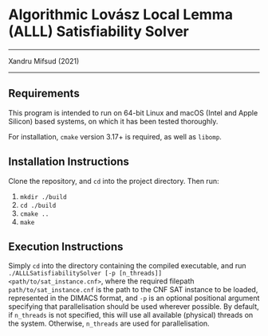 # Algorithmic Lovász Local Lemma (ALLL) Satisfiability Solver

---

Xandru Mifsud (2021)

---

## Requirements

This program is intended to run on 64-bit Linux and macOS (Intel and Apple Silicon) based systems, on which it has been tested thoroughly.

For installation, ```cmake``` version 3.17+ is required, as well as ```libomp```.

## Installation Instructions

Clone the repository, and ```cd``` into the project directory. Then run:

1. ```mkdir ./build```
2. ```cd ./build```
3. ```cmake ..```
4. ```make```

## Execution Instructions

Simply ```cd``` into the directory containing the compiled executable, and run ```./ALLLSatisfiabilitySolver [-p [n_threads]] <path/to/sat_instance.cnf>```, where the required filepath ```path/to/sat_instance.cnf``` is the path to the CNF SAT instance to be loaded, represented in the DIMACS format, and ```-p``` is an optional positional argument specifying that parallelisation should be used wherever possible. By default, if ```n_threads``` is not specified, this will use all available (physical) threads on the system. Otherwise, ```n_threads``` are used for parallelisation.
